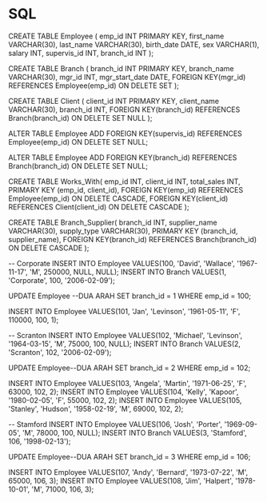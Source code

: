 # SQL
CREATE TABLE Employee (
    emp_id INT PRIMARY KEY,
    first_name VARCHAR(30),
    last_name VARCHAR(30),
    birth_date DATE,
    sex VARCHAR(1),
    salary INT,
    supervis_id INT,
    branch_id INT
);

CREATE TABLE Branch (
    branch_id INT PRIMARY KEY,
    branch_name VARCHAR(30),
    mgr_id INT,
    mgr_start_date DATE,
    FOREIGN KEY(mgr_id) REFERENCES Employee(emp_id) ON DELETE SET
);

CREATE TABLE Client (
    client_id INT PRIMARY KEY,
    client_name VARCHAR(30),
    branch_id INT,
    FOREIGN KEY(branch_id) REFERENCES Branch(branch_id) ON DELETE SET NULL
);


ALTER TABLE Employee
ADD FOREIGN KEY(supervis_id)
REFERENCES Employee(emp_id)
ON DELETE SET NULL;

ALTER TABLE Employee
ADD FOREIGN KEY(branch_id)
REFERENCES Branch(branch_id)
ON DELETE SET NULL;

CREATE TABLE Works_With(
    emp_id INT,
    client_id INT,
    total_sales INT,
    PRIMARY KEY (emp_id, client_id),
    FOREIGN KEY(emp_id) REFERENCES Employee(emp_id) ON DELETE CASCADE,
    FOREIGN KEY(client_id) REFERENCES Client(client_id) ON DELETE CASCADE
);

CREATE TABLE Branch_Supplier(
    branch_id INT,
    supplier_name VARCHAR(30),
    supply_type VARCHAR(30),
    PRIMARY KEY (branch_id, supplier_name),
    FOREIGN KEY(branch_id) REFERENCES Branch(branch_id) ON DELETE CASCADE
);

-- Corporate
INSERT INTO Employee VALUES(100, 'David', 'Wallace', '1967-11-17', 'M', 250000, NULL, NULL);
INSERT INTO Branch VALUES(1, 'Corporate', 100, '2006-02-09');

UPDATE Employee --DUA ARAH
SET branch_id = 1
WHERE emp_id = 100;

INSERT INTO Employee VALUES(101, 'Jan', 'Levinson', '1961-05-11', 'F', 110000, 100, 1);

-- Scranton
INSERT INTO Employee VALUES(102, 'Michael', 'Levinson', '1964-03-15', 'M', 75000, 100, NULL);
INSERT INTO Branch VALUES(2, 'Scranton', 102, '2006-02-09');

UPDATE Employee--DUA ARAH
SET branch_id = 2
WHERE emp_id = 102;

INSERT INTO Employee VALUES(103, 'Angela', 'Martin', '1971-06-25', 'F', 63000, 102, 2);
INSERT INTO Employee VALUES(104, 'Kelly', 'Kapoor', '1980-02-05', 'F', 55000, 102, 2);
INSERT INTO Employee VALUES(105, 'Stanley', 'Hudson', '1958-02-19', 'M', 69000, 102, 2);

-- Stamford
INSERT INTO Employee VALUES(106, 'Josh', 'Porter', '1969-09-05', 'M', 78000, 100, NULL);
INSERT INTO Branch VALUES(3, 'Stamford', 106, '1998-02-13');

UPDATE Employee--DUA ARAH
SET branch_id = 3
WHERE emp_id = 106;

INSERT INTO Employee VALUES(107, 'Andy', 'Bernard', '1973-07-22', 'M', 65000, 106, 3);
INSERT INTO Employee VALUES(108, 'Jim', 'Halpert', '1978-10-01', 'M', 71000, 106, 3);

